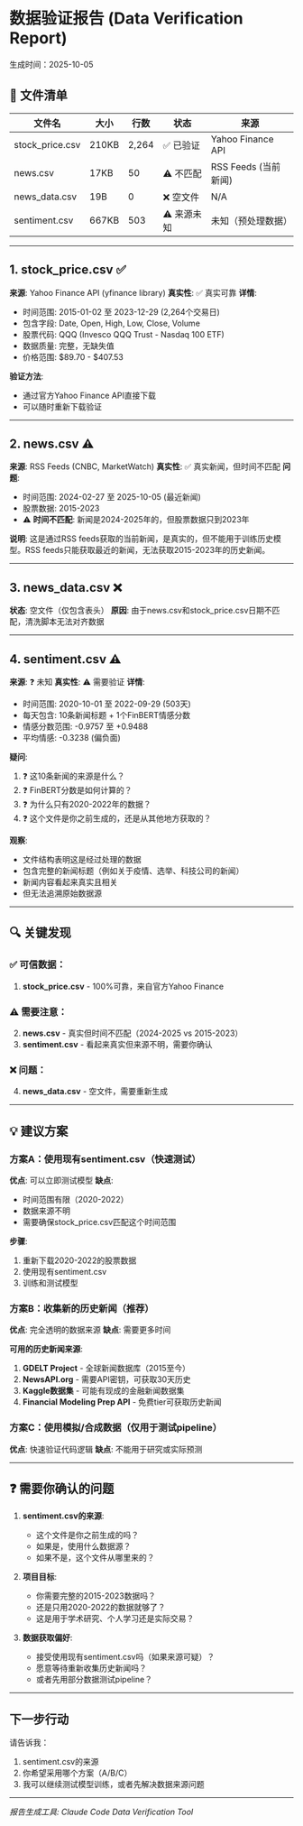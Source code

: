 # 数据验证报告 (Data Verification Report)
生成时间：2025-10-05

## 📁 文件清单

| 文件名 | 大小 | 行数 | 状态 | 来源 |
|--------|------|------|------|------|
| stock_price.csv | 210KB | 2,264 | ✅ 已验证 | Yahoo Finance API |
| news.csv | 17KB | 50 | ⚠️ 不匹配 | RSS Feeds (当前新闻) |
| news_data.csv | 19B | 0 | ❌ 空文件 | N/A |
| sentiment.csv | 667KB | 503 | ⚠️ 来源未知 | 未知（预处理数据） |

---

## 1. stock_price.csv ✅

**来源**: Yahoo Finance API (yfinance library)
**真实性**: ✅ 真实可靠
**详情**:
- 时间范围: 2015-01-02 至 2023-12-29 (2,264个交易日)
- 包含字段: Date, Open, High, Low, Close, Volume
- 股票代码: QQQ (Invesco QQQ Trust - Nasdaq 100 ETF)
- 数据质量: 完整，无缺失值
- 价格范围: $89.70 - $407.53

**验证方法**:
- 通过官方Yahoo Finance API直接下载
- 可以随时重新下载验证

---

## 2. news.csv ⚠️

**来源**: RSS Feeds (CNBC, MarketWatch)
**真实性**: ✅ 真实新闻，但时间不匹配
**问题**:
- 时间范围: 2024-02-27 至 2025-10-05 (最近新闻)
- 股票数据: 2015-2023
- ⚠️ **时间不匹配**: 新闻是2024-2025年的，但股票数据只到2023年

**说明**:
这是通过RSS feeds获取的当前新闻，是真实的，但不能用于训练历史模型。RSS feeds只能获取最近的新闻，无法获取2015-2023年的历史新闻。

---

## 3. news_data.csv ❌

**状态**: 空文件（仅包含表头）
**原因**: 由于news.csv和stock_price.csv日期不匹配，清洗脚本无法对齐数据

---

## 4. sentiment.csv ⚠️

**来源**: ❓ 未知
**真实性**: ⚠️ 需要验证
**详情**:
- 时间范围: 2020-10-01 至 2022-09-29 (503天)
- 每天包含: 10条新闻标题 + 1个FinBERT情感分数
- 情感分数范围: -0.9757 至 +0.9488
- 平均情感: -0.3238 (偏负面)

**疑问**:
1. ❓ 这10条新闻的来源是什么？
2. ❓ FinBERT分数是如何计算的？
3. ❓ 为什么只有2020-2022年的数据？
4. ❓ 这个文件是你之前生成的，还是从其他地方获取的？

**观察**:
- 文件结构表明这是经过处理的数据
- 包含完整的新闻标题（例如关于疫情、选举、科技公司的新闻）
- 新闻内容看起来真实且相关
- 但无法追溯原始数据源

---

## 🔍 关键发现

### ✅ 可信数据：
1. **stock_price.csv** - 100%可靠，来自官方Yahoo Finance

### ⚠️ 需要注意：
2. **news.csv** - 真实但时间不匹配（2024-2025 vs 2015-2023）
3. **sentiment.csv** - 看起来真实但来源不明，需要你确认

### ❌ 问题：
4. **news_data.csv** - 空文件，需要重新生成

---

## 💡 建议方案

### 方案A：使用现有sentiment.csv（快速测试）
**优点**: 可以立即测试模型
**缺点**:
- 时间范围有限（2020-2022）
- 数据来源不明
- 需要确保stock_price.csv匹配这个时间范围

**步骤**:
1. 重新下载2020-2022的股票数据
2. 使用现有sentiment.csv
3. 训练和测试模型

### 方案B：收集新的历史新闻（推荐）
**优点**: 完全透明的数据来源
**缺点**: 需要更多时间

**可用的历史新闻来源**:
1. **GDELT Project** - 全球新闻数据库（2015至今）
2. **NewsAPI.org** - 需要API密钥，可获取30天历史
3. **Kaggle数据集** - 可能有现成的金融新闻数据集
4. **Financial Modeling Prep API** - 免费tier可获取历史新闻

### 方案C：使用模拟/合成数据（仅用于测试pipeline）
**优点**: 快速验证代码逻辑
**缺点**: 不能用于研究或实际预测

---

## ❓ 需要你确认的问题

1. **sentiment.csv的来源**:
   - 这个文件是你之前生成的吗？
   - 如果是，使用什么数据源？
   - 如果不是，这个文件从哪里来的？

2. **项目目标**:
   - 你需要完整的2015-2023数据吗？
   - 还是只用2020-2022的数据就够了？
   - 这是用于学术研究、个人学习还是实际交易？

3. **数据获取偏好**:
   - 接受使用现有sentiment.csv吗（如果来源可疑）？
   - 愿意等待重新收集历史新闻吗？
   - 或者先用部分数据测试pipeline？

---

## 下一步行动

请告诉我：
1. sentiment.csv的来源
2. 你希望采用哪个方案（A/B/C）
3. 我可以继续测试模型训练，或者先解决数据来源问题

---

*报告生成工具: Claude Code Data Verification Tool*
